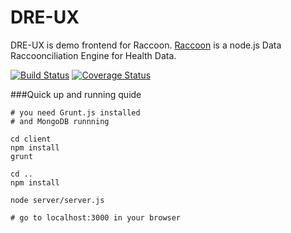 DRE-UX
=========

DRE-UX is demo frontend for Raccoon. [Raccoon](https://github.com/amida-tech/Raccoon) is a node.js Data Raccoonciliation Engine for Health Data.

[![Build Status](https://travis-ci.org/amida-tech/DRE-UX.svg)](https://travis-ci.org/amida-tech/DRE-UX)
[![Coverage Status](https://coveralls.io/repos/amida-tech/DRE-UX/badge.png)](https://coveralls.io/r/amida-tech/DRE-UX)




###Quick up and running quide

```
# you need Grunt.js installed
# and MongoDB runnning

cd client
npm install
grunt

cd ..
npm install

node server/server.js

# go to localhost:3000 in your browser
```
